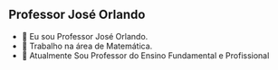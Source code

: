 ## Professor José Orlando

- 👋 Eu sou Professor José Orlando.
- 👀 Trabalho na área de Matemática.
- 🌱 Atualmente Sou Professor do Ensino Fundamental e Profissional
<!---
joseorlando75/joseorlando75 is a ✨ special ✨ repository because its `README.md` (this file) appears on your GitHub profile.
You can click the Preview link to take a look at your changes.
--->
